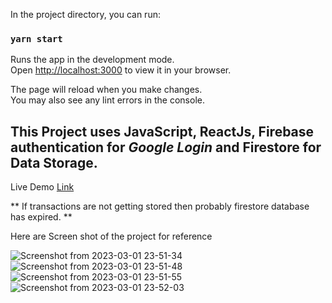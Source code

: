 In the project directory, you can run:

### `yarn start`

Runs the app in the development mode.\
Open [http://localhost:3000](http://localhost:3000) to view it in your browser.

The page will reload when you make changes.\
You may also see any lint errors in the console.

## This Project uses JavaScript, ReactJs, Firebase authentication for ***Google Login*** and Firestore for Data Storage.

Live Demo [Link](https://main--heartfelt-cranachan-dc3b50.netlify.app/)

** If transactions are not getting stored then probably firestore database has expired. **


Here are Screen shot of the project for reference

![Screenshot from 2023-03-01 23-51-34](https://user-images.githubusercontent.com/66717280/222228579-14aedb6e-c0b0-4d72-9f54-7d400c742302.png)
![Screenshot from 2023-03-01 23-51-48](https://user-images.githubusercontent.com/66717280/222228598-4d087976-369a-4047-a17b-7097e89fb8c2.png)
![Screenshot from 2023-03-01 23-51-55](https://user-images.githubusercontent.com/66717280/222228612-969efb3f-d12d-480c-a93c-5adb481e515c.png)
![Screenshot from 2023-03-01 23-52-03](https://user-images.githubusercontent.com/66717280/222228620-7e1a3f22-8be2-41c8-a4ac-94dcbd7a0147.png)
